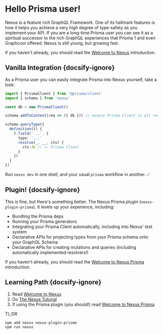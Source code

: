 # Hello Prisma user!

Nexus is a feature rich GraphQL Framework. One of its hallmark features is how it helps you achieve a very high degree of type-safety as you implement your API. If you are a long-time Prisma user you can see it as a spiritual successor to the rich GraphQL experiences that Prisma 1 and even Graphcool offered. Nexus is still young, but growing fast.

If you haven't already, you should read the [Welcome to Nexus](/README) introduction.

## Vanilla Integration {docsify-ignore}

As a Prisma user you can easily integrate Prisma into Nexus yourself, take a look:

```ts
import { PrismaClient } from '@prisma/client'
import { schema } from 'nexus'

const db = new PrismaClient()

schema.addToContext(req => ({ db })) // exopse Prisma Client in all resolvers

schema.queryType({
  definition(t) {
    t.field('...', {
      type: '...'
      resolve(_, __, ctx) {
        ctx.db // <- Prisma Client
      }
    })
  }
})
```

Run `nexus dev` in one shell, and your usual `prisma` workflow in another. ✅

## Plugin! {docsify-ignore}

This is fine, but there's something better. The Nexus Prisma _plugin_ (`nexus-plugin-prisma`). It levels up your experience, including:

- Bundling the Prisma deps
- Running your Prisma generators
- Integrating your Prisma Client automatically, including into Nexus' test system
- Declarative APIs for projecting types from your Prisma schema onto your GraphQL Schema
- Declarative APIs for creating mutations and queries (including automatically implemented resolvers!)

If you haven't already, you should read the [Welcome to Nexus Prisma](/plugins/prisma) introduction.

## Learning Path {docsify-ignore}

1. Read [Welcome to Nexus](/README)
2. Do [The Nexus Tutorial](/tutorial/introduction)
3. If using the Prisma plugin (you should!) read [Welcome to Nexus Prisma](/plugins/prisma)

TL;DR

```
npm add nexus nexus-plugin-prisma
npm run nexus
```
